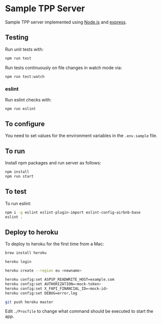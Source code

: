 # Sample TPP Server

Sample TPP server implemented using
[Node.js](https://nodejs.org/) and
[express](https://github.com/expressjs/express).


## Testing

Run unit tests with:

```sh
npm run test
```

Run tests continuously on file changes in watch mode via:

```sh
npm run test:watch
```

### eslint

Run eslint checks with:

```sh
npm run eslint
```

## To configure

You need to set values for the environment variables in the
`.env.sample` file.

## To run

Install npm packages and run server as follows:

```sh
npm install
npm run start
```

## To test

To run eslint:

```sh
npm i -g eslint eslint-plugin-import eslint-config-airbnb-base
eslint .
```

## Deploy to heroku

To deploy to heroku for the first time from a Mac:

```sh
brew install heroku

heroku login

heroku create --region eu <newname>

heroku config:set ASPSP_READWRITE_HOST=example.com
heroku config:set AUTHORIZATION=<mock-token>
heroku config:set X_FAPI_FINANCIAL_ID=<mock-id>
heroku config:set DEBUG=error,log

git push heroku master
```

Edit `./Procfile` to change what command should be executed to start the app.
